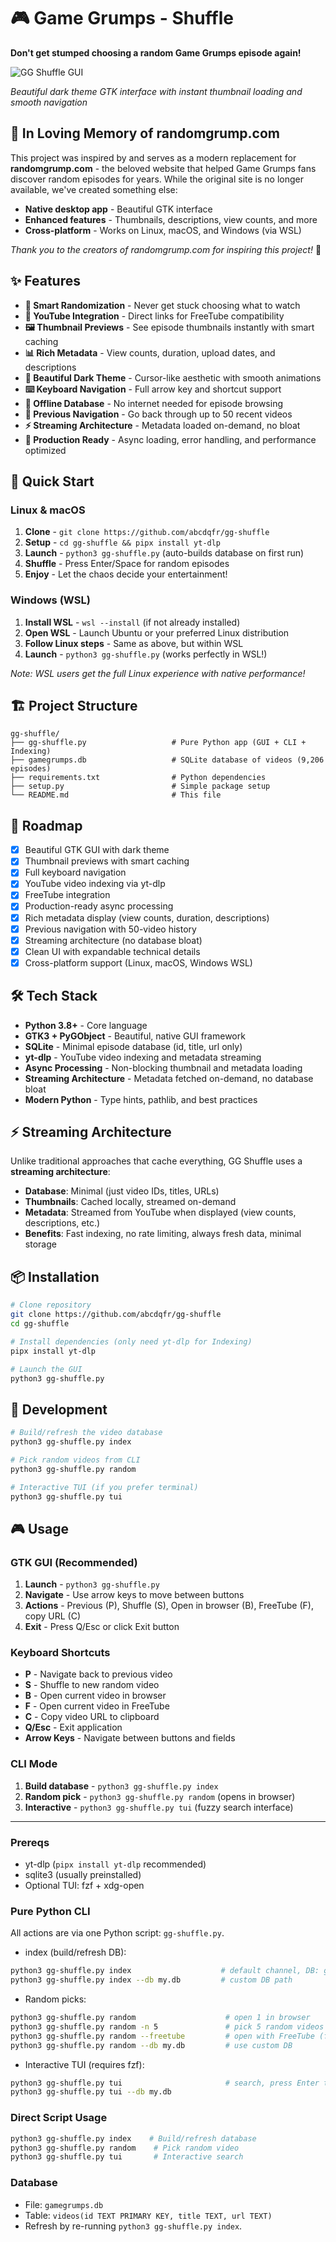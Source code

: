 # 🎮 Game Grumps - Shuffle

**Don't get stumped choosing a random Game Grumps episode again!**

![GG Shuffle GUI](Screenshot.png)

*Beautiful dark theme GTK interface with instant thumbnail loading and smooth navigation*

## 🌟 In Loving Memory of randomgrump.com

This project was inspired by and serves as a modern replacement for **randomgrump.com** - the beloved website that helped Game Grumps fans discover random episodes for years. While the original site is no longer available, we've created something else:

- **Native desktop app** - Beautiful GTK interface
- **Enhanced features** - Thumbnails, descriptions, view counts, and more
- **Cross-platform** - Works on Linux, macOS, and Windows (via WSL)

*Thank you to the creators of randomgrump.com for inspiring this project!* 🙏

## ✨ Features

- **🎲 Smart Randomization** - Never get stuck choosing what to watch
- **🔗 YouTube Integration** - Direct links for FreeTube compatibility  
- **🖼️ Thumbnail Previews** - See episode thumbnails instantly with smart caching
- **📊 Rich Metadata** - View counts, duration, upload dates, and descriptions
- **🌙 Beautiful Dark Theme** - Cursor-like aesthetic with smooth animations
- **⌨️ Keyboard Navigation** - Full arrow key and shortcut support
- **💾 Offline Database** - No internet needed for episode browsing
- **🔄 Previous Navigation** - Go back through up to 50 recent videos
- **⚡ Streaming Architecture** - Metadata loaded on-demand, no bloat
- **🚀 Production Ready** - Async loading, error handling, and performance optimized

## 🚀 Quick Start

### Linux & macOS
1. **Clone** - `git clone https://github.com/abcdqfr/gg-shuffle`
2. **Setup** - `cd gg-shuffle && pipx install yt-dlp`
3. **Launch** - `python3 gg-shuffle.py` (auto-builds database on first run)
4. **Shuffle** - Press Enter/Space for random episodes
5. **Enjoy** - Let the chaos decide your entertainment!

### Windows (WSL)
1. **Install WSL** - `wsl --install` (if not already installed)
2. **Open WSL** - Launch Ubuntu or your preferred Linux distribution
3. **Follow Linux steps** - Same as above, but within WSL
4. **Launch** - `python3 gg-shuffle.py` (works perfectly in WSL!)

*Note: WSL users get the full Linux experience with native performance!*

## 🏗️ Project Structure

```
gg-shuffle/
├── gg-shuffle.py                   # Pure Python app (GUI + CLI + Indexing)
├── gamegrumps.db                   # SQLite database of videos (9,206 episodes)
├── requirements.txt                # Python dependencies
├── setup.py                        # Simple package setup
└── README.md                       # This file
```

## 🎯 Roadmap

- [x] Beautiful GTK GUI with dark theme
- [x] Thumbnail previews with smart caching
- [x] Full keyboard navigation
- [x] YouTube video indexing via yt-dlp
- [x] FreeTube integration
- [x] Production-ready async processing
- [x] Rich metadata display (view counts, duration, descriptions)
- [x] Previous navigation with 50-video history
- [x] Streaming architecture (no database bloat)
- [x] Clean UI with expandable technical details
- [x] Cross-platform support (Linux, macOS, Windows WSL)

## 🛠️ Tech Stack

- **Python 3.8+** - Core language
- **GTK3 + PyGObject** - Beautiful, native GUI framework
- **SQLite** - Minimal episode database (id, title, url only)
- **yt-dlp** - YouTube video indexing and metadata streaming
- **Async Processing** - Non-blocking thumbnail and metadata loading
- **Streaming Architecture** - Metadata fetched on-demand, no database bloat
- **Modern Python** - Type hints, pathlib, and best practices

## ⚡ Streaming Architecture

Unlike traditional approaches that cache everything, GG Shuffle uses a **streaming architecture**:

- **Database**: Minimal (just video IDs, titles, URLs)
- **Thumbnails**: Cached locally, streamed on-demand
- **Metadata**: Streamed from YouTube when displayed (view counts, descriptions, etc.)
- **Benefits**: Fast indexing, no rate limiting, always fresh data, minimal storage

## 📦 Installation

```bash
# Clone repository
git clone https://github.com/abcdqfr/gg-shuffle
cd gg-shuffle

# Install dependencies (only need yt-dlp for Indexing)
pipx install yt-dlp

# Launch the GUI
python3 gg-shuffle.py
```

## 🚀 Development

```bash
# Build/refresh the video database
python3 gg-shuffle.py index

# Pick random videos from CLI
python3 gg-shuffle.py random

# Interactive TUI (if you prefer terminal)
python3 gg-shuffle.py tui
```

## 🎮 Usage

### GTK GUI (Recommended)
1. **Launch** - `python3 gg-shuffle.py`
2. **Navigate** - Use arrow keys to move between buttons
3. **Actions** - Previous (P), Shuffle (S), Open in browser (B), FreeTube (F), copy URL (C)
4. **Exit** - Press Q/Esc or click Exit button

### Keyboard Shortcuts
- **P** - Navigate back to previous video
- **S** - Shuffle to new random video
- **B** - Open current video in browser
- **F** - Open current video in FreeTube
- **C** - Copy video URL to clipboard
- **Q/Esc** - Exit application
- **Arrow Keys** - Navigate between buttons and fields

### CLI Mode
1. **Build database** - `python3 gg-shuffle.py index`
2. **Random pick** - `python3 gg-shuffle.py random` (opens in browser)
3. **Interactive** - `python3 gg-shuffle.py tui` (fuzzy search interface)

---

### Prereqs
- yt-dlp (`pipx install yt-dlp` recommended)
- sqlite3 (usually preinstalled)
- Optional TUI: fzf + xdg-open

### Pure Python CLI
All actions are via one Python script: `gg-shuffle.py`.

- index (build/refresh DB):
```sh
python3 gg-shuffle.py index                    # default channel, DB: gamegrumps.db
python3 gg-shuffle.py index --db my.db         # custom DB path
```

- Random picks:
```sh
python3 gg-shuffle.py random                    # open 1 in browser
python3 gg-shuffle.py random -n 5               # pick 5 random videos
python3 gg-shuffle.py random --freetube         # open with FreeTube (freetube://)
python3 gg-shuffle.py random --db my.db         # use custom DB
```

- Interactive TUI (requires fzf):
```sh
python3 gg-shuffle.py tui                       # search, press Enter to open
python3 gg-shuffle.py tui --db my.db
```

### Direct Script Usage
```sh
python3 gg-shuffle.py index    # Build/refresh database
python3 gg-shuffle.py random    # Pick random video
python3 gg-shuffle.py tui       # Interactive search
```

### Database
- File: `gamegrumps.db`
- Table: `videos(id TEXT PRIMARY KEY, title TEXT, url TEXT)`
- Refresh by re-running `python3 gg-shuffle.py index`.
